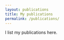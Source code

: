```yaml
---
layout: publications
title: My publications
permalink: /publications/
---
```


I list my publications here.
